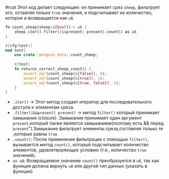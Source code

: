 #rust 
Этот код делает следующее: он принимает срез `sheep`, фильтрует его, оставляя только `true` значения, и подсчитывает их количество, которое и возвращается как `u8`.

```rust
fn count_sheep(sheep:&[bool])-> u8 {  
    sheep.iter().filter(|&&present| present).count() as u8  
}

#[cfg(test)]  
mod test{  
    use crate::penguin_data::count_sheep;  
  
    #[test]  
    fn returns_correct_sheep_count() {  
        assert_eq!(count_sheep(&[false]), 0);  
        assert_eq!(count_sheep(&[true]), 1);  
        assert_eq!(count_sheep(&[true, false]), 1);  
    }  
}
```



* `.iter()` -> Этот метод создает итератор для последовательного доступа к элементам среза.
* `.filter(|&&present| present)` -> метод `filter()` который принимает замыкание (closure) .Замыкание принимает один аргумент `present`,который также является замыканием(поэтому есть && перед `present`").Замыкание фильтрует элементы среза,составляя только те ,которые  равны `true`
* `.count()`: После применения фильтрации с помощью `filter()`, вызывается метод `count()`, который подсчитывает количество элементов, удовлетворяющих условию (т.е., количество `true` значений).
* `as u8`: Возвращаемое значение `count()` преобразуется в `u8`, так как функция должна вернуть `u8` или другой тип данных (указать в функции)